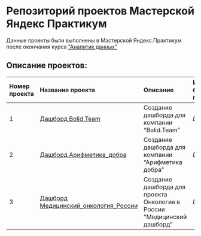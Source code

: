# Репозиторий проектов Мастерской Яндекс Практикум

Данные проекты были выполнены в Мастерской Яндекс.Практикум после окончания курса ["Аналитик данных"](https://praktikum.yandex.ru/data-analyst/)

## Описание проектов:
| Номер проекта    | Название проекта     | Описание | Используемые библиотеки/приложения |                                                  
| :--------------- | :------------------- | :------- | :---------------------- |
| 1                | [Дашборд Bolid.Team](https://github.com/VeraNovich/Yandex.Praktikum_WorkShop/tree/main/01_Дашборд_Bolid_Team)| Создание дашборда для компании “Bolid.Team” | *Datalens* |
| 2                | [Дашборд Арифметика_добра](https://github.com/VeraNovich/Yandex.Praktikum_WorkShop/tree/main/02_Дашборд_БФ_Арифметика_добра)| Создание дашборда для компании “Арифметика добра” | *Datalens* |
| 3                | [Дашборд Медицинский_онкология_России](https://github.com/VeraNovich/Yandex.Praktikum_WorkShop/tree/main/03_Дашбор_медицинский_дашборд_онкология_России)| Создание дашборда для проекта Онкология в России “Медицинский дашборд” | *Datalens* |
